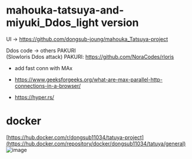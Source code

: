 # mahouka-tatsuya-and-miyuki_Ddos_light version 

UI -> https://github.com/dongsub-joung/mahouka_Tatsuya-project  

Ddos code -> others PAKURI  
(Slowloris Ddos attack)
PAKURI: https://github.com/NoraCodes/rloris

+ add fast conn with MAx

+ https://www.geeksforgeeks.org/what-are-max-parallel-http-connections-in-a-browser/

+ https://hyper.rs/

# docker  

[https://hub.docker.com/r/dongsub11034/tatuya-project](https://hub.docker.com/repository/docker/dongsub11034/tatuya/general)
![image](https://github.com/user-attachments/assets/87767e00-84ed-4a64-9155-5765ee5a69c4)
